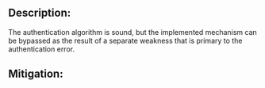 ## Description:

The authentication algorithm is sound, but the implemented mechanism can be bypassed as the result of a separate weakness that is primary to the authentication error.



## Mitigation:
